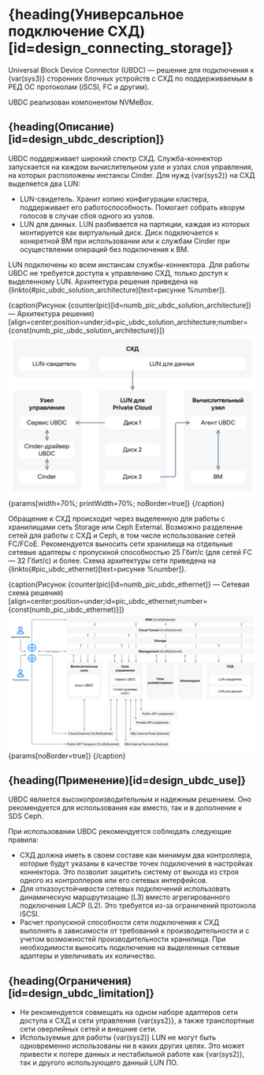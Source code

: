 # {heading(Универсальное подключение СХД)[id=design_connecting_storage]}

Universal Block Device Connector (UBDC) — решение для подключения к {var(sys3)} сторонних блочных устройств с СХД по поддерживаемым в РЕД ОС протоколам (iSCSI, FC и другим).

UBDC реализован компонентом NVMeBox.

## {heading(Описание)[id=design_ubdc_description]}

UBDC поддерживает широкий спектр СХД. Служба-коннектор запускается на каждом вычислительном узле и узлах слоя управления, на которых расположены инстансы Cinder. Для нужд {var(sys2)} на СХД выделяется два LUN:

* LUN-свидетель. Хранит копию конфигурации кластера, поддерживает его работоспособность. Помогает собрать кворум голосов в случае сбоя одного из узлов.
* LUN для данных. LUN разбивается на партиции, каждая из которых монтируется как виртуальный диск. Диск подключается к конкретной ВМ при использовании или к службам Cinder при осуществлении операций без подключения к ВМ. 

LUN подключены ко всем инстансам службы-коннектора. Для работы UBDC не требуется доступа к управлению СХД, только доступ к выделенному LUN. Архитектура решения приведена на {linkto(#pic_ubdc_solution_architecture)[text=рисунке %number]}.

{caption(Рисунок {counter(pic)[id=numb_pic_ubdc_solution_architecture]} — Архитектура решения)[align=center;position=under;id=pic_ubdc_solution_architecture;number={const(numb_pic_ubdc_solution_architecture)}]}
![Архитектура решения](./assets/solution_architecture.png){params[width=70%; printWidth=70%; noBorder=true]}
{/caption}

Обращение к СХД происходит через выделенную для работы с хранилищами сеть Storage или Ceph External. Возможно разделение сетей для работы с СХД и Ceph, в том числе использование сетей FC/FCoE. Рекомендуется выносить сети хранилища на отдельные сетевые адаптеры с пропускной способностью 25 Гбит/с (для сетей FC — 32 Гбит/с) и более. Схема архитектуры сети приведена на {linkto(#pic_ubdc_ethernet)[text=рисунке %number]}.

{caption(Рисунок {counter(pic)[id=numb_pic_ubdc_ethernet]} — Сетевая схема решения)[align=center;position=under;id=pic_ubdc_ethernet;number={const(numb_pic_ubdc_ethernet)}]}
![Сетевая схема решения](./assets/ethernet.png){params[noBorder=true]}
{/caption}

## {heading(Применение)[id=design_ubdc_use]}

UBDC является высокопроизводительным и надежным решением. Оно рекомендуется для использования как вместо, так и в дополнение к SDS Ceph.

При использовании UBDC рекомендуется соблюдать следующие правила:

* СХД должна иметь в своем составе как минимум два контроллера, которые будут указаны в качестве точек подключения в настройках коннектора. Это позволит защитить систему от выхода из строя одного из контроллеров или его сетевых интерфейсов.
* Для отказоустойчивости сетевых подключений использовать динамическую маршрутизацию (L3) вместо агрегированного подключения LACP (L2). Это требуется из-за ограничений протокола iSCSI.
* Расчет пропускной способности сети подключения к СХД выполнять в зависимости от требований к производительности и с учетом возможностей производительности хранилища. При необходимости выносить подключение на выделенные сетевые адаптеры и увеличивать их количество.

## {heading(Ограничения)[id=design_ubdc_limitation]}
     
* Не рекомендуется совмещать на одном наборе адаптеров сети доступа к СХД и сети управления {var(sys2)}, а также транспортные сети оверлейных сетей и внешние сети.
* Используемые для работы {var(sys2)} LUN не могут быть одновременно использованы ни в каких других целях. Это может привести к потере данных и нестабильной работе как {var(sys2)}, так и другого использующего данный LUN ПО.

<!--- В платформе не реализован режим Metrocluster. Решено не писать про Metrocluster, пока не будет реализовано

* {var(sys1)} не поддерживает режим Metrocluster. К дискам на LUN, созданном в этом режиме, будет применена зона доступности, указанная для данного типа диска. При миграции диска в другую зону доступности будет выполнено полное копирование данных даже если в указанной зоне уже есть реплика диска, созданная в режиме Metrocluster.
--->